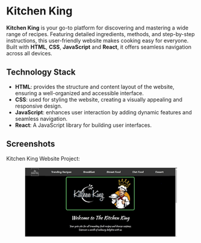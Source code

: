 # Kitchen King

**Kitchen King** is your go-to platform for discovering and mastering a wide range of recipes. Featuring detailed ingredients, methods, and step-by-step instructions, this user-friendly website makes cooking easy for everyone. Built with **HTML**, **CSS**, **JavaScript** and **React**, it offers seamless navigation across all devices.

## Technology Stack

- **HTML**: provides the structure and content layout of the website, ensuring a well-organized and accessible interface.
- **CSS**: used for styling the website, creating a visually appealing and responsive design.
- **JavaScript**: enhances user interaction by adding dynamic features and seamless navigation.
- **React**: A JavaScript library for building user interfaces.

## Screenshots
Kitchen King Website Project:

<div style="display: flex; flex-wrap: wrap; gap: 20px; justify-content: center;">
  <img src="/src/Images/home.jpg" alt="KK" style="width: 80%; border: 2px solid white;"/>
</div>
